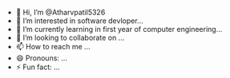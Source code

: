 - 👋 Hi, I’m @Atharvpatil5326
- 👀 I’m interested in software devloper...
- 🌱 I’m currently learning in first year of computer engineering...
- 💞️ I’m looking to collaborate on ...
- 📫 How to reach me ...
- 😄 Pronouns: ...
- ⚡ Fun fact: ...

<!---
Atharvpatil5326/Atharvpatil5326 is a ✨ special ✨ repository because its `README.md` (this file) appears on your GitHub profile.
You can click the Preview link to take a look at your changes.
--->
